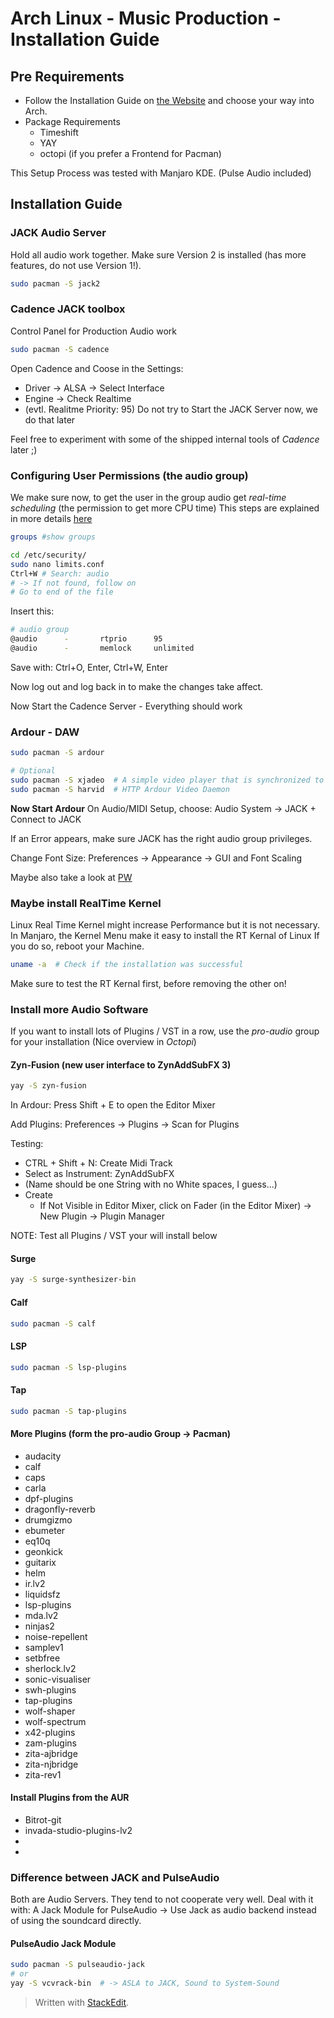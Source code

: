 ﻿


# Arch Linux - Music Production - Installation Guide

## Pre Requirements
- Follow the Installation Guide on [the Website](https://normannator.de/archlinux) and choose your way into Arch.
- Package Requirements
	- Timeshift
	- YAY
	- octopi (if you prefer a Frontend for Pacman)

This Setup Process was tested with Manjaro KDE. (Pulse Audio included)

## Installation Guide

### JACK Audio Server
Hold all audio work together. Make sure Version 2 is installed (has more features, do not use Version 1!).
```bash
sudo pacman -S jack2
```

### Cadence JACK toolbox
Control Panel for Production Audio work
```bash
sudo pacman -S cadence
```

Open Cadence and Coose in the Settings: 
- Driver -> ALSA -> Select Interface
- Engine -> Check Realtime
- (evtl. Realitme Priority: 95)
Do not try to Start the JACK Server now, we do that later

Feel free to experiment with some of the shipped internal tools of *Cadence* later ;)

### Configuring User Permissions (the audio group)
We make sure now, to get the user in the group audio get *real-time scheduling* (the permission to get more CPU time)
This steps are explained in more details [here](https://jackaudio.org/faq/linux_rt_config.html)

```bash
groups #show groups

cd /etc/security/
sudo nano limits.conf
Ctrl+W # Search: audio
# -> If not found, follow on
# Go to end of the file
```
Insert this:
```bash
# audio group
@audio		-		rtprio		95
@audio		-		memlock		unlimited
```

Save with: Ctrl+O, Enter, Ctrl+W, Enter

Now log out and log back in to make the changes take affect.

Now Start the Cadence Server - Everything should work

### Ardour - DAW
```bash
sudo pacman -S ardour

# Optional
sudo pacman -S xjadeo  # A simple video player that is synchronized to jack (work with film files on music production base)
sudo pacman -S harvid  # HTTP Ardour Video Daemon
```
**Now Start Ardour**
On Audio/MIDI Setup, choose: Audio System -> JACK + Connect to JACK

If an Error appears, make sure JACK has the right audio group privileges.

Change Font Size: Preferences -> Appearance -> GUI and Font Scaling

Maybe also take a look at [PW](https://pipewire.org/)

### Maybe install RealTime Kernel
Linux Real Time Kernel might increase Performance but it is not necessary.
In Manjaro, the Kernel Menu make it easy to install the RT Kernal of Linux
If you do so, reboot your Machine.

```bash
uname -a  # Check if the installation was successful
```
Make sure to test the RT Kernal first, before removing the other on!

### Install more Audio Software

If you want to install lots of Plugins / VST in a row, use the *pro-audio* group for your installation (Nice overview in *Octopi*)

 #### Zyn-Fusion (new user interface to ZynAddSubFX 3)
 ```bash
yay -S zyn-fusion
 ```

In Ardour: Press Shift + E to open the Editor Mixer

Add Plugins: Preferences -> Plugins -> Scan for Plugins

Testing: 
- CTRL + Shift + N: Create Midi Track
- Select as Instrument: ZynAddSubFX
- (Name should be one String with no White spaces, I guess...)
- Create
	- If Not Visible in Editor Mixer, click on Fader (in the Editor Mixer) -> New Plugin -> Plugin Manager

NOTE: Test all Plugins / VST your will install below

#### Surge
```bash
yay -S surge-synthesizer-bin
```

#### Calf
```bash
sudo pacman -S calf
```

#### LSP
```bash
sudo pacman -S lsp-plugins
```

#### Tap
```bash
sudo pacman -S tap-plugins
```

#### More Plugins (form the pro-audio Group -> Pacman)
- audacity
- calf
- caps
- carla
- dpf-plugins
- dragonfly-reverb
- drumgizmo
- ebumeter
- eq10q
- geonkick
- guitarix
- helm
- ir.lv2
- liquidsfz
- lsp-plugins
- mda.lv2
- ninjas2
- noise-repellent
- samplev1
- setbfree
- sherlock.lv2
- sonic-visualiser
- swh-plugins
- tap-plugins
- wolf-shaper
- wolf-spectrum
- x42-plugins
- zam-plugins
- zita-ajbridge
- zita-njbridge
- zita-rev1

#### Install Plugins from the AUR
- Bitrot-git
- invada-studio-plugins-lv2
- 
- 
### Difference between JACK and PulseAudio
Both are Audio Servers. They tend to not cooperate very well.
Deal with it with: A Jack Module for PulseAudio
-> Use Jack as audio backend instead of using the soundcard directly.

#### PulseAudio Jack Module
```bash
sudo pacman -S pulseaudio-jack
# or
yay -S vcvrack-bin  # -> ASLA to JACK, Sound to System-Sound
```



> Written with [StackEdit](https://stackedit.io/).
